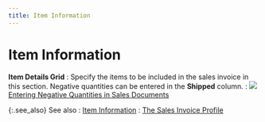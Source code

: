 ```yaml
---
title: Item Information
---
```


# Item Information


**Item Details Grid**
: Specify the items to be included in the sales invoice in this section. Negative quantities can be entered in the **Shipped** column.
: ![]({{site.sp_baseurl}}/img/lens.gif)[Entering Negative Quantities in Sales Documents]({{site.sp_baseurl}}/sales-docs/docs-profile/contents/item-info/details/add-kits/entering_negative_quantities_in_sales_documents.html)


{:.see_also}
See also
: [Item Information]({{site.sp_baseurl}}/sales-docs/docs-profile/contents/item-info/item_information_item_details_grid_sales_content.html)
: [The Sales Invoice Profile]({{site.sp_baseurl}}/sales-docs/sis/create-si/create-new-si/the_sales_invoice_profile.html)
